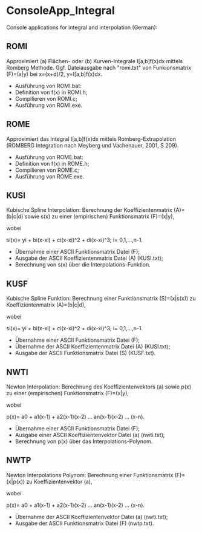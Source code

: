 # ConsoleApp_Integral
Console applications for integral and interpolation (German):
## ROMI

Approximiert (a) Flächen- oder (b) Kurven-Integrale I[a,b]f(x)dx mittels Romberg Methode. 
Ggf. Dateiausgabe nach "romi.txt" von Funkionsmatrix (F)=(x|y) bei x=(x+d)/2, y=I[a,b]f(x)dx.

- Ausführung von ROMI.bat:
- Definition von f(x) in ROMI.h;
 - Compilieren von ROMI.c; 
- Ausführung von ROMI.exe.

## ROME 

Approximiert das Integral I[a,b]f(x)dx mittels Romberg-Extrapolation 
(ROMBERG Integration nach Meyberg und Vachenauer, 2001, S 209).

- Ausführung von ROME.bat:
- Definition von f(x) in ROME.h;
- Compilieren von ROME.c; 
- Ausführung von ROME.exe.

## KUSI 

Kubische Spline Interpolation: Berechnung der Koeffizientenmatrix (A)=(b|c|d) sowie s(x) zu einer (empirischen) Funktionsmatrix (F)=(x|y),

wobei

si(x)= yi + bi(x-xi) + ci(x-xi)^2 + di(x-xi)^3; i= 0,1,...,n-1. 

- Übernahme einer ASCII Funktionsmatrix Datei (F);
- Ausgabe der ASCII Koeffizientenmatrix Datei (A) (KUSI.txt);
- Berechnung von s(x) über die Interpolations-Funktion.

## KUSF 

Kubische Spline Funktion: Berechnung einer Funktionsmatrix (S)=(x|s(x)) zu Koeffizientenmatrix (A)=(b|c|d),

wobei

si(x)= yi + bi(x-xi) + ci(x-xi)^2 + di(x-xi)^3; i= 0,1,...,n-1. 

- Übernahme einer ASCII Funktionsmatrix Datei (F);
- Übernahme der ASCII Koeffizientenmatrix Datei (A) (KUSI.txt);
- Ausgabe der ASCII Funktionsmatrix Datei (S) (KUSF.txt).

## NWTI 

Newton Interpolation: Berechnung des Koeffizientenvektors (a) sowie p(x) zu einer (empirischen) Funktionsmatrix (F)=(x|y),

wobei

p(x)= a0 + a1(x-1) + a2(x-1)(x-2) ... an(x-1)(x-2) ... (x-n). 

- Übernahme einer ASCII Funktionsmatrix Datei (F);
- Ausgabe einer ASCII Koeffizientenvektor Datei (a) (nwti.txt);
- Berechnung von p(x) über das Interpolations-Polynom.

## NWTP

Newton Interpolations Polynom: Berechnung einer Funktionsmatrix (F)=(x|p(x)) zu Koeffizientenvektor (a),

wobei

p(x)= a0 + a1(x-1) + a2(x-1)(x-2) ... an(x-1)(x-2) ... (x-n).

- Übernahme der ASCII Koeffizientenvektor Datei (a) (nwti.txt);
- Ausgabe der ASCII Funktionsmatrix Datei (F) (nwtp.txt).





